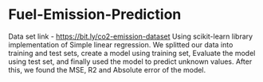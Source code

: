# Fuel-Emission-Prediction
Data set link - https://bit.ly/co2-emission-dataset
Using scikit-learn library implementation of Simple linear regression. We splitted our data into training and test sets, create a model using training set, Evaluate the model using test set, and finally used the model to predict unknown values. After this, we found the MSE, R2 and Absolute error of the model.
